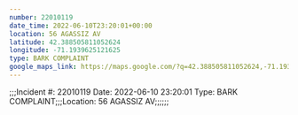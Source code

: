 ```yaml
---
number: 22010119
date_time: 2022-06-10T23:20:01+00:00
location: 56 AGASSIZ AV
latitude: 42.388505811052624
longitude: -71.1939625121625
type: BARK COMPLAINT
google_maps_link: https://maps.google.com/?q=42.388505811052624,-71.1939625121625
---
```


;;;Incident #: 22010119  Date: 2022-06-10 23:20:01   Type: BARK COMPLAINT;;;Location: 56 AGASSIZ AV;;;;;;
